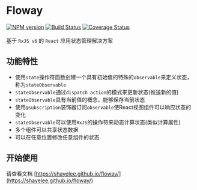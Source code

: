 # Floway

[![NPM version](https://img.shields.io/npm/v/floway.svg)](https://www.npmjs.com/package/floway)
[![Build Status](https://api.travis-ci.com/shayeLee/floway.svg?branch=master)](https://travis-ci.com/shayeLee/floway)
[![Coverage Status](https://coveralls.io/repos/github/shayeLee/floway/badge.svg?branch=master)](https://coveralls.io/github/shayeLee/floway?branch=master&foo=bar)
<br>
<br>
基于 `RxJS v6` 的 `React` 应用状态管理解决方案

## 功能特性

- 使用`state`操作符函数创建一个具有初始值的特殊的`observable`来定义状态，称为`stateObservable`
- `stateObservable`通过`dispatch action`的模式来更新状态(推送新的值)
- `stateObservable`具有当前值的概念，能够保存当前状态
- 使用`@subscription`装饰器订阅`observable`使React视图组件可以响应状态的变化
- `stateObservable`可以使用`RxJS`的操作符来动态计算状态(类似计算属性)
- 多个组件可以共享状态数据
- 可以在任意位置修改任意组件的状态

## 开始使用

请查看文档 [https://shayelee.github.io/floway/](https://shayelee.github.io/floway/)

